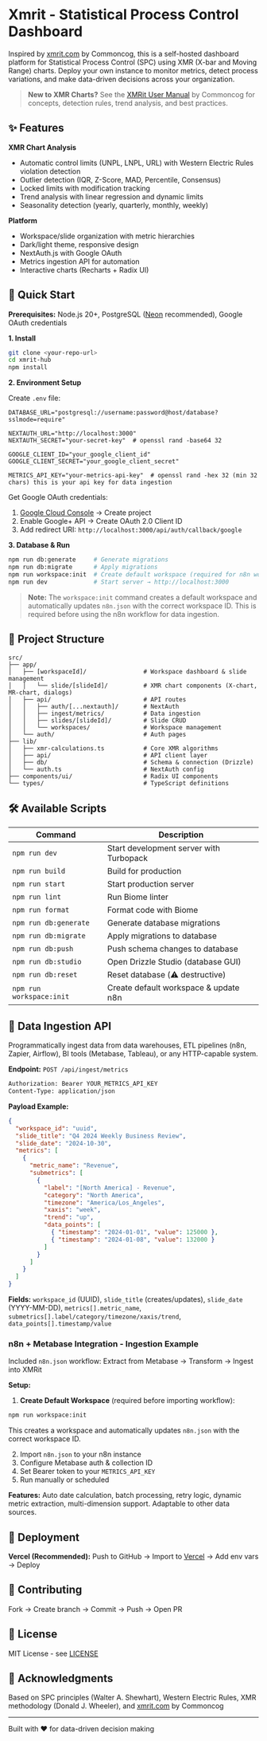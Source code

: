# Xmrit - Statistical Process Control Dashboard

Inspired by [xmrit.com](https://xmrit.com) by Commoncog, this is a self-hosted dashboard platform for Statistical Process Control (SPC) using XMR (X-bar and Moving Range) charts. Deploy your own instance to monitor metrics, detect process variations, and make data-driven decisions across your organization.

> **New to XMR Charts?** See the [XMRit User Manual](https://xmrit.com/manual/) by Commoncog for concepts, detection rules, trend analysis, and best practices.

## ✨ Features

**XMR Chart Analysis**

- Automatic control limits (UNPL, LNPL, URL) with Western Electric Rules violation detection
- Outlier detection (IQR, Z-Score, MAD, Percentile, Consensus)
- Locked limits with modification tracking
- Trend analysis with linear regression and dynamic limits
- Seasonality detection (yearly, quarterly, monthly, weekly)

**Platform**

- Workspace/slide organization with metric hierarchies
- Dark/light theme, responsive design
- NextAuth.js with Google OAuth
- Metrics ingestion API for automation
- Interactive charts (Recharts + Radix UI)

## 🚀 Quick Start

**Prerequisites:** Node.js 20+, PostgreSQL ([Neon](https://neon.tech) recommended), Google OAuth credentials

**1. Install**

```bash
git clone <your-repo-url>
cd xmrit-hub
npm install
```

**2. Environment Setup**

Create `.env` file:

```env
DATABASE_URL="postgresql://username:password@host/database?sslmode=require"

NEXTAUTH_URL="http://localhost:3000"
NEXTAUTH_SECRET="your-secret-key"  # openssl rand -base64 32

GOOGLE_CLIENT_ID="your_google_client_id"
GOOGLE_CLIENT_SECRET="your_google_client_secret"

METRICS_API_KEY="your-metrics-api-key"  # openssl rand -hex 32 (min 32 chars) this is your api key for data ingestion
```

Get Google OAuth credentials:

1. [Google Cloud Console](https://console.cloud.google.com) → Create project
2. Enable Google+ API → Create OAuth 2.0 Client ID
3. Add redirect URI: `http://localhost:3000/api/auth/callback/google`

**3. Database & Run**

```bash
npm run db:generate     # Generate migrations
npm run db:migrate      # Apply migrations
npm run workspace:init  # Create default workspace (required for n8n workflow)
npm run dev             # Start server → http://localhost:3000
```

> **Note:** The `workspace:init` command creates a default workspace and automatically updates `n8n.json` with the correct workspace ID. This is required before using the n8n workflow for data ingestion.

## 📁 Project Structure

```
src/
├── app/
│   ├── [workspaceId]/                # Workspace dashboard & slide management
│   │   └── slide/[slideId]/          # XMR chart components (X-chart, MR-chart, dialogs)
│   ├── api/                          # API routes
│   │   ├── auth/[...nextauth]/       # NextAuth
│   │   ├── ingest/metrics/           # Data ingestion
│   │   ├── slides/[slideId]/         # Slide CRUD
│   │   └── workspaces/               # Workspace management
│   └── auth/                         # Auth pages
├── lib/
│   ├── xmr-calculations.ts           # Core XMR algorithms
│   ├── api/                          # API client layer
│   ├── db/                           # Schema & connection (Drizzle)
│   └── auth.ts                       # NextAuth config
├── components/ui/                    # Radix UI components
└── types/                            # TypeScript definitions
```

## 🛠️ Available Scripts

| Command                  | Description                             |
| ------------------------ | --------------------------------------- |
| `npm run dev`            | Start development server with Turbopack |
| `npm run build`          | Build for production                    |
| `npm run start`          | Start production server                 |
| `npm run lint`           | Run Biome linter                        |
| `npm run format`         | Format code with Biome                  |
| `npm run db:generate`    | Generate database migrations            |
| `npm run db:migrate`     | Apply migrations to database            |
| `npm run db:push`        | Push schema changes to database         |
| `npm run db:studio`      | Open Drizzle Studio (database GUI)      |
| `npm run db:reset`       | Reset database (⚠️ destructive)         |
| `npm run workspace:init` | Create default workspace & update n8n   |

## 🔧 Data Ingestion API

Programmatically ingest data from data warehouses, ETL pipelines (n8n, Zapier, Airflow), BI tools (Metabase, Tableau), or any HTTP-capable system.

**Endpoint:** `POST /api/ingest/metrics`

```bash
Authorization: Bearer YOUR_METRICS_API_KEY
Content-Type: application/json
```

**Payload Example:**

```json
{
  "workspace_id": "uuid",
  "slide_title": "Q4 2024 Weekly Business Review",
  "slide_date": "2024-10-30",
  "metrics": [
    {
      "metric_name": "Revenue",
      "submetrics": [
        {
          "label": "[North America] - Revenue",
          "category": "North America",
          "timezone": "America/Los_Angeles",
          "xaxis": "week",
          "trend": "up",
          "data_points": [
            { "timestamp": "2024-01-01", "value": 125000 },
            { "timestamp": "2024-01-08", "value": 132000 }
          ]
        }
      ]
    }
  ]
}
```

**Fields:** `workspace_id` (UUID), `slide_title` (creates/updates), `slide_date` (YYYY-MM-DD), `metrics[].metric_name`, `submetrics[].label/category/timezone/xaxis/trend`, `data_points[].timestamp/value`

### n8n + Metabase Integration - Ingestion Example

Included `n8n.json` workflow: Extract from Metabase → Transform → Ingest into XMRit

**Setup:**

1. **Create Default Workspace** (required before importing workflow):

```bash
npm run workspace:init
```

This creates a workspace and automatically updates `n8n.json` with the correct workspace ID.

2. Import `n8n.json` to your n8n instance
3. Configure Metabase auth & collection ID
4. Set Bearer token to your `METRICS_API_KEY`
5. Run manually or scheduled

**Features:** Auto date calculation, batch processing, retry logic, dynamic metric extraction, multi-dimension support. Adaptable to other data sources.

## 🚀 Deployment

**Vercel (Recommended):** Push to GitHub → Import to [Vercel](https://vercel.com) → Add env vars → Deploy

## 🤝 Contributing

Fork → Create branch → Commit → Push → Open PR

## 📝 License

MIT License - see [LICENSE](LICENSE)

## 🙏 Acknowledgments

Based on SPC principles (Walter A. Shewhart), Western Electric Rules, XMR methodology (Donald J. Wheeler), and [xmrit.com](https://xmrit.com) by Commoncog

---

Built with ❤️ for data-driven decision making
